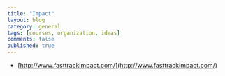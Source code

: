 ```yaml
---
title: "Impact"
layout: blog
category: general
tags: [courses, organization, ideas]
comments: false
published: true
---
```


* [http://www.fasttrackimpact.com/](http://www.fasttrackimpact.com/)
